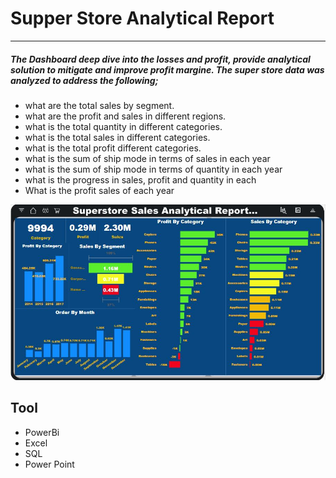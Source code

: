 # Supper Store Analytical Report 
***
##### _The Dashboard deep dive into the losses and profit, provide analytical solution to mitigate and improve profit margine. The super store data was analyzed to address the following;_
* what are the total sales by segment.
* what are the profit and sales in different regions.
* what is the total quantity in different categories.
* what is the total sales in different categories.
* what is the total profit different categories.
* what is the sum of ship mode in terms of sales in each year
* what is the sum of ship mode in terms of quantity in each year
* what is the progress in sales, profit and quantity in each
* What is the profit sales of each year

![superStore Analytical Report](superStoreAnalyticalReport.JPG)

## Tool
* PowerBi 
* Excel 
* SQL
* Power Point